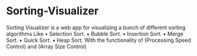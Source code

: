 # Sorting-Visualizer
Sorting Visualizer is a web app for visualizing a bunch of different 
sorting algorithms 
Like
• Selection Sort.
• Bubble Sort.
• Insertion Sort.
• Merge Sort.
• Quick Sort.
• Heap Sort.
With the functionality of (Processing Speed Control) and (Array 
Size Control)
